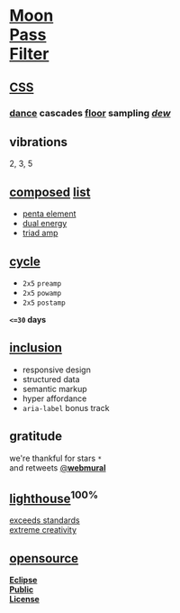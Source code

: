 # [Moon<br>Pass<br>Filter](https://webmural.com/mpf)

## [CSS](https://webmural.com/css)

### [<b>dance</b>](dance.css) cascades [floor](floor.css) sampling [<i>dew</i>](https://github.com/s9a/dew)

## vibrations

2, 3, 5

## [composed](index.html#L20) [list](https://developer.mozilla.org/HTML/Element/ol)

* [penta element](element.json)
* [dual energy](energy.json)
* [triad amp](amp.json)

## [cycle](https://webmural.com/mpf/#cycle)

* `2x5` `preamp`
* `2x5` `powamp`
* `2x5` `postamp`

**`<=30` days**

## [inclusion](index.html)

* responsive design
* structured data
* semantic markup
* hyper affordance
* `aria-label` bonus track

## gratitude

we're thankful for stars `*`
<br>and retweets [@<b>webmural</b>](https://twitter.com/webmural)

## [lighthouse](https://developers.google.com/web/tools/lighthouse)<sup>**100%**</sup>

[exceeds standards<br>extreme creativity](https://webmural.com/mpf)

## [opensource](https://webmural.com/license)

[**Eclipse<br>Public<br>License**](LICENSE.txt)
